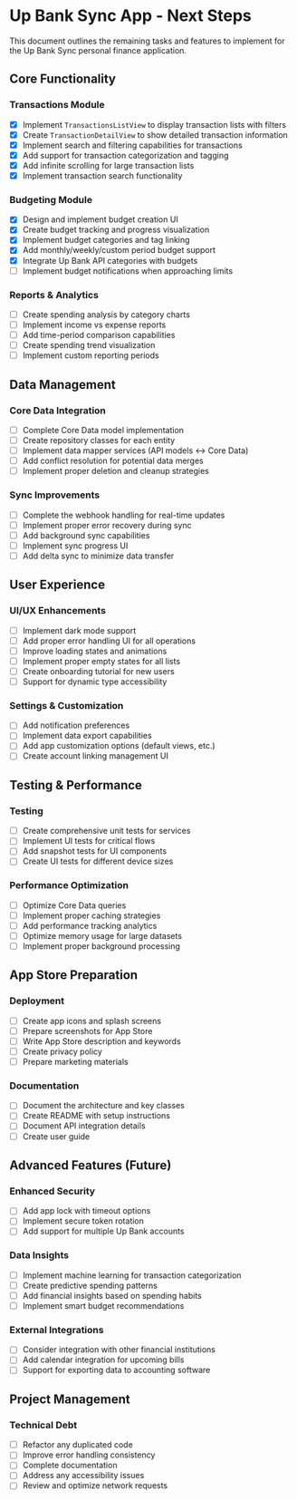 # Up Bank Sync App - Next Steps

This document outlines the remaining tasks and features to implement for the Up Bank Sync personal finance application.

## Core Functionality

### Transactions Module
- [x] Implement `TransactionsListView` to display transaction lists with filters
- [x] Create `TransactionDetailView` to show detailed transaction information
- [x] Implement search and filtering capabilities for transactions
- [x] Add support for transaction categorization and tagging
- [x] Add infinite scrolling for large transaction lists
- [x] Implement transaction search functionality

### Budgeting Module
- [x] Design and implement budget creation UI
- [x] Create budget tracking and progress visualization
- [x] Implement budget categories and tag linking
- [x] Add monthly/weekly/custom period budget support
- [x] Integrate Up Bank API categories with budgets
- [ ] Implement budget notifications when approaching limits

### Reports & Analytics
- [ ] Create spending analysis by category charts
- [ ] Implement income vs expense reports
- [ ] Add time-period comparison capabilities
- [ ] Create spending trend visualization
- [ ] Implement custom reporting periods

## Data Management

### Core Data Integration
- [ ] Complete Core Data model implementation
- [ ] Create repository classes for each entity
- [ ] Implement data mapper services (API models ↔ Core Data)
- [ ] Add conflict resolution for potential data merges
- [ ] Implement proper deletion and cleanup strategies

### Sync Improvements
- [ ] Complete the webhook handling for real-time updates
- [ ] Implement proper error recovery during sync
- [ ] Add background sync capabilities
- [ ] Implement sync progress UI
- [ ] Add delta sync to minimize data transfer

## User Experience

### UI/UX Enhancements
- [ ] Implement dark mode support
- [ ] Add proper error handling UI for all operations
- [ ] Improve loading states and animations
- [ ] Implement proper empty states for all lists
- [ ] Create onboarding tutorial for new users
- [ ] Support for dynamic type accessibility

### Settings & Customization
- [ ] Add notification preferences
- [ ] Implement data export capabilities
- [ ] Add app customization options (default views, etc.)
- [ ] Create account linking management UI

## Testing & Performance

### Testing
- [ ] Create comprehensive unit tests for services
- [ ] Implement UI tests for critical flows
- [ ] Add snapshot tests for UI components
- [ ] Create UI tests for different device sizes

### Performance Optimization
- [ ] Optimize Core Data queries
- [ ] Implement proper caching strategies
- [ ] Add performance tracking analytics
- [ ] Optimize memory usage for large datasets
- [ ] Implement proper background processing

## App Store Preparation

### Deployment
- [ ] Create app icons and splash screens
- [ ] Prepare screenshots for App Store
- [ ] Write App Store description and keywords
- [ ] Create privacy policy
- [ ] Prepare marketing materials

### Documentation
- [ ] Document the architecture and key classes
- [ ] Create README with setup instructions
- [ ] Document API integration details
- [ ] Create user guide

## Advanced Features (Future)

### Enhanced Security
- [ ] Add app lock with timeout options
- [ ] Implement secure token rotation
- [ ] Add support for multiple Up Bank accounts

### Data Insights
- [ ] Implement machine learning for transaction categorization
- [ ] Create predictive spending patterns
- [ ] Add financial insights based on spending habits
- [ ] Implement smart budget recommendations

### External Integrations
- [ ] Consider integration with other financial institutions
- [ ] Add calendar integration for upcoming bills
- [ ] Support for exporting data to accounting software

## Project Management

### Technical Debt
- [ ] Refactor any duplicated code
- [ ] Improve error handling consistency
- [ ] Complete documentation
- [ ] Address any accessibility issues
- [ ] Review and optimize network requests 